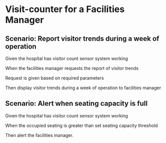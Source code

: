 # Visit-counter for a Facilities Manager

## Scenario: Report visitor trends during a week of operation

  Given the hospital has visitor count sensor system working
  
  When the facilities manager requests the report of visitor trends
  
  Request is given based on required parameters
  
  Then display visitor trends during a week of operation to facilities manager

## Scenario: Alert when seating capacity is full

  Given the hospital has visitor count sensor system working
  
  When the occupied seating is greater than set seating capacity threshold

  Then alert the facilities manager.
